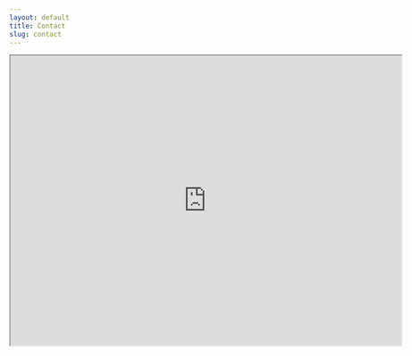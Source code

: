 ```yaml
---
layout: default
title: Contact
slug: contact
---
```


<div class="row justify-content-center">
    <div class="col-12 col-md-10 col-lg-8">
        <iframe class="google-form" src="https://docs.google.com/forms/d/e/1FAIpQLSeAcGTNySryzMXLPCq6TRjE0Dp8F4VqJ09ljNTwyBGjLcYJDg/viewform?embedded=true" width="700" height="520"></iframe>
    </div>
</div>
